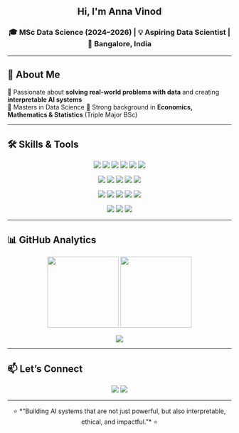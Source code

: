 <!-- Profile Header -->
<h2 align="center"> Hi, I'm Anna Vinod</h2>
<h3 align="center">🎓 MSc Data Science (2024–2026) | 💡 Aspiring Data Scientist | 📍 Bangalore, India</h3>

---

<!-- About Me -->
## 🚀 About Me  

🔹 Passionate about **solving real-world problems with data** and creating **interpretable AI systems**  
🔹 Masters in Data Science
🔹 Strong background in **Economics, Mathematics & Statistics** (Triple Major BSc)  

---

<!-- Skills Section -->
## 🛠️ Skills & Tools  

<p align="center">
  <!-- Languages -->
  <img src="https://img.shields.io/badge/Python-3776AB?style=for-the-badge&logo=python&logoColor=white"/>  
  <img src="https://img.shields.io/badge/R-276DC3?style=for-the-badge&logo=r&logoColor=white"/>  
  <img src="https://img.shields.io/badge/Java-ED8B00?style=for-the-badge&logo=java&logoColor=white"/>  
  <img src="https://img.shields.io/badge/SQL-4479A1?style=for-the-badge&logo=postgresql&logoColor=white"/>  
  <img src="https://img.shields.io/badge/LaTeX-008080?style=for-the-badge&logo=latex&logoColor=white"/>  
  <img src="https://img.shields.io/badge/Excel-217346?style=for-the-badge&logo=microsoft-excel&logoColor=white"/>  
</p>  

<p align="center">
  <!-- Data Science -->
  <img src="https://img.shields.io/badge/Pandas-150458?style=for-the-badge&logo=pandas&logoColor=white"/>  
  <img src="https://img.shields.io/badge/NumPy-013243?style=for-the-badge&logo=numpy&logoColor=white"/>  
  <img src="https://img.shields.io/badge/Scikit--learn-F7931E?style=for-the-badge&logo=scikit-learn&logoColor=white"/>  
  <img src="https://img.shields.io/badge/Matplotlib-11557c?style=for-the-badge&logo=plotly&logoColor=white"/>  
  <img src="https://img.shields.io/badge/PowerBI-F2C811?style=for-the-badge&logo=power-bi&logoColor=black"/>  
</p>  

<p align="center">
  <!-- ML/DL -->
  <img src="https://img.shields.io/badge/PyTorch-EE4C2C?style=for-the-badge&logo=pytorch&logoColor=white"/>  
  <img src="https://img.shields.io/badge/TensorFlow-FF6F00?style=for-the-badge&logo=tensorflow&logoColor=white"/>  
  <img src="https://img.shields.io/badge/HuggingFace-FCC624?style=for-the-badge&logo=huggingface&logoColor=black"/>  
  <img src="https://img.shields.io/badge/Transformers-0052CC?style=for-the-badge&logo=atlassian&logoColor=white"/>  
  <img src="https://img.shields.io/badge/Explainable_AI-1F305E?style=for-the-badge&logo=openai&logoColor=white"/>  
</p>  

<p align="center">
  <!-- Cloud -->
  <img src="https://img.shields.io/badge/AWS-232F3E?style=for-the-badge&logo=amazon-aws&logoColor=white"/>  
  <img src="https://img.shields.io/badge/Kaggle-20BEFF?style=for-the-badge&logo=kaggle&logoColor=white"/>  
  <img src="https://img.shields.io/badge/GitHub-181717?style=for-the-badge&logo=github&logoColor=white"/>  
</p>  

---





<!-- GitHub Analytics -->
## 📊 GitHub Analytics  

<p align="center">
  <!-- GitHub Stats -->
  <img src="https://github-readme-stats.vercel.app/api?username=annavinod&show_icons=true&theme=tokyonight&hide_border=true" height="160"/>  
  <!-- Top Languages -->
  <img src="https://github-readme-stats.vercel.app/api/top-langs/?username=annavinod&layout=compact&theme=tokyonight&hide_border=true" height="160"/>  
</p>  

<p align="center">
  <!-- Profile Summary -->
  <img src="https://github-profile-summary-cards.vercel.app/api/cards/profile-details?username=annavinod&theme=tokyonight"/>  
</p>  


---

<!-- Connect -->
## 📫 Let’s Connect  

<p align="center">
  <a href="mailto:annavinod00@gmail.com"><img src="https://img.shields.io/badge/Email-D14836?style=for-the-badge&logo=gmail&logoColor=white"/></a>
  <a href="www.linkedin.com/in/anna-vinod-9141b5255"><img src="https://img.shields.io/badge/LinkedIn-0077b5?style=for-the-badge&logo=linkedin&logoColor=white"/></a>
</p>  

---

<!-- Footer -->
<p align="center">
  ⭐ *“Building AI systems that are not just powerful, but also interpretable, ethical, and impactful.”* ⭐  
</p>
